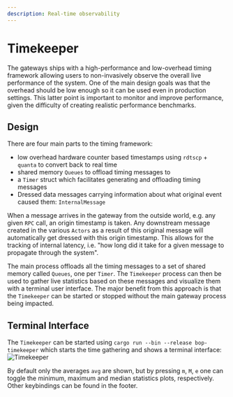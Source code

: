 ```yaml
---
description: Real-time observability
---
```


# Timekeeper

The gateways ships with a high-performance and low-overhead timing framework allowing users to non-invasively observe the overall live performance of the system.
One of the main design goals was that the overhead should be low enough so it can be used even in production settings. This latter point is important to monitor and improve performance, given the difficulty of creating realistic performance benchmarks.

## Design
There are four main parts to the timing framework:
- low overhead hardware counter based timestamps using `rdtscp` + `quanta` to convert back to real time
- shared memory `Queues` to offload timing messages to 
- a `Timer` struct which facilitates generating and offloading timing messages
- Dressed data messages carrying information about what original event caused them: `InternalMessage`

When a message arrives in the gateway from the outside world, e.g. any given `RPC` call, an origin timestamp is taken.
Any downstream message created in the various `Actors` as a result of this original message will automatically get dressed with this origin timestamp. This allows for the tracking of internal latency, i.e. "how long did it take for a given message to propagate through the system".

The main process offloads all the timing messages to a set of shared memory called `Queues`, one per `Timer`. The `Timekeeper` process can then be used to gather live statistics based on these messages and visualize them with a terminal user interface. The major benefit from this approach is that the `Timekeeper` can be started or stopped without the main gateway process being impacted.

## Terminal Interface
The `Timekeeper` can be started using
    `cargo run --bin --release bop-timekeeper`
which starts the time gathering and shows a terminal interface:
![Timekeeper](/img/timekeeper.png)

By default only the averages `avg` are shown, but by pressing `m`, `M`, `e` one can toggle the minimum, maximum and median statistics plots, respectively.
Other keybindings can be found in the footer.
